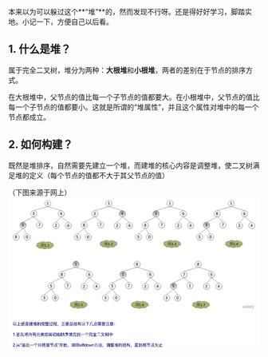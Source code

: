 本来以为可以躲过这个**“堆”**的，然而发现不行呀。还是得好好学习，脚踏实地。小记一下，方便自己以后看。

## 1. 什么是堆？
属于完全二叉树，堆分为两种：**大根堆**和**小根堆**，两者的差别在于节点的排序方式。

在大根堆中，父节点的值比每一个子节点的值都要大。在小根堆中，父节点的值比每一个子节点的值都要小。这就是所谓的“堆属性”，并且这个属性对堆中的每一个节点都成立。

## 2. 如何构建？

既然是堆排序，自然需要先建立一个堆，而建堆的核心内容是调整堆，使二叉树满足堆的定义（每个节点的值都不大于其父节点的值）

（下图来源于网上）
![](堆，真要“命”、_files/1.jpg)
